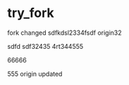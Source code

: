 # try_fork

fork changed sdfkdsl2334fsdf
origin32

sdfd
sdf32435
4rt344555

66666

555
origin updated
